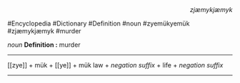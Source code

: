
<div align="right"><i>zjæmykjæmyk</i></div>

#Encyclopedia #Dictionary #Definition #noun #zyemükyemük #zjæmykjæmyk #murder

*noun*
**Definition :** murder

---

[[zye]] + mük + [[ye]] + mük
law + *negation suffix* + life + *negation suffix*

---
